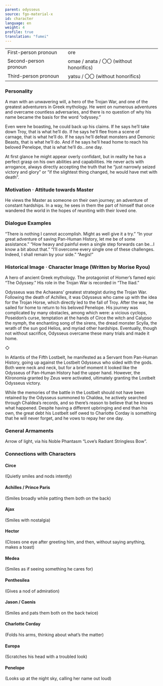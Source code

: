 ```yaml
---
parent: odysseus
source: fgo-material-x
id: character
language: en
weight: 4
profile: true
translation: "fumei"
---
```


<table>
  <tr><td>First-person pronoun</td><td>ore</td></tr>
  <tr><td>Second-person pronoun</td><td>omae / anata / 〇〇 (without honorifics)</td></tr>
  <tr><td>Third-person pronoun</td><td>yatsu / 〇〇 (without honorifics)</td></tr>
</table>

### Personality

A man with an unwavering will, a hero of the Trojan War, and one of the greatest adventurers in Greek mythology. He went on numerous adventures and overcame countless adversaries, and there is no question of why his name became the basis for the word “odyssey.”

Even were he boasting, he could back up his claims.
If he says he’ll take down Troy, that is what he’ll do.
If he says he’ll flee from a scene of carnage, that is what he’ll do.
If he says he’ll defeat monsters and Demonic Beasts, that is what he’ll do.
And if he says he’ll head home to reach his beloved Penelope, that is what he’ll do…one day.

At first glance he might appear overly confidant, but in reality he has a perfect grasp on his own abilities and capabilities.
He never acts with arrogance, always directly accepting the truth that he “just narrowly seized victory and glory” or “if the slightest thing changed, he would have met with death”.

### Motivation · Attitude towards Master

He views the Master as someone on their own journey; an adventure of constant hardships.
In a way, he sees in them the part of himself that once wandered the world in the hopes of reuniting with their loved one.

### Dialogue Examples

“There is nothing I cannot accomplish. Might as well give it a try.”
“In your great adventure of saving Pan-Human History, let me be of some assistance.”
“How heavy and painful even a single step forwards can be…I know a bit about that.” “I’ll overcome every single one of these challenges. Indeed, I shall remain by your side.”
“Aegis!”

### Historical Image · Character Image (Written by Morise Ryou)

A hero of ancient Greek mythology.
The protagonist of Homer’s famed epic “The Odyssey.”
His role in the Trojan War is recorded in “The Iliad.”

Odysseus was the Achaeans’ greatest strategist during the Trojan War. Following the death of Achilles, it was Odysseus who came up with the idea for the Trojan Horse, which directly led to the fall of Troy.
After the war, he sailed for home to return to his beloved Penelope. His journey was complicated by many obstacles, among which were: a vicious cyclops, Poseidon’s curse, temptation at the hands of Circe the witch and Calypso the nymph, the enchanting song of the sirens, the dread monster Scylla, the wrath of the sun god Helios, and myriad other hardships. Eventually, though not without sacrifice, Odysseus overcame these many trials and made it home.

◇

In Atlantis of the Fifth Lostbelt, he manifested as a Servant from Pan-Human History, going up against the Lostbelt Odysseus who sided with the gods. Both were neck and neck, but for a brief moment it looked like the Odysseus of Pan-Human History had the upper hand. However, the Klironomia granted by Zeus were activated, ultimately granting the Lostbelt Odysseus victory.

While the memories of the battle in the Lostbelt should not have been retained by the Odysseus summoned to Chaldea, he actively searched through Chaldea’s records, and so there’s reason to believe that he knows what happened. Despite having a different upbringing and end than his own, the great debt his Lostbelt self owed to Charlotte Corday is something that he will never forget, and he vows to repay her one day.

### General Armaments

Arrow of light, via his Noble Phantasm “Love’s Radiant Stringless Bow”.

### Connections with Characters

#### Circe

(Quietly smiles and nods intently)

#### Achilles / Prince Paris

(Smiles broadly while patting them both on the back)

#### Ajax

(Smiles with nostalgia)

#### Hector

(Closes one eye after greeting him, and then, without saying anything, makes a toast)

#### Medea

(Smiles as if seeing something he cares for)

#### Penthesilea

(Gives a nod of admiration)

#### Jason / Caenis

(Smiles and pats them both on the back twice)

#### Charlotte Corday

(Folds his arms, thinking about what’s the matter)

#### Europa

(Scratches his head with a troubled look)

#### Penelope

(Looks up at the night sky, calling her name out loud)
